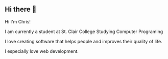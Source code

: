 ## Hi there 👋

<!--
**ChrisMoloci/ChrisMoloci** is a ✨ _special_ ✨ repository because its `README.md` (this file) appears on your GitHub profile.

Here are some ideas to get you started:

- 🔭 I’m currently working on ...
- 🌱 I’m currently learning ...
- 👯 I’m looking to collaborate on ...
- 🤔 I’m looking for help with ...
- 💬 Ask me about ...
- 📫 How to reach me: ...
- 😄 Pronouns: ...
- ⚡ Fun fact: ...
-->

Hi I'm Chris!

I am currently a student at St. Clair College Studying Computer Programing

I love creating software that helps people and improves their quality of life. 

I especially love web development.
